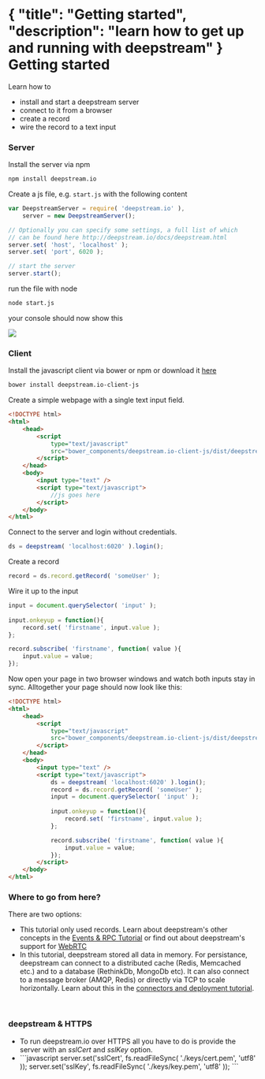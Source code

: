 {
	"title": "Getting started",
	"description": "learn how to get up and running with deepstream"
}
Getting started
====================================
Learn how to 
* install and start a deepstream server
* connect to it from a browser 
* create a record
* wire the record to a text input

### Server
Install the server via npm

```bash
npm install deepstream.io
```

Create a js file, e.g. `start.js` with the following content

```javascript
var DeepstreamServer = require( 'deepstream.io' ),
	server = new DeepstreamServer();

// Optionally you can specify some settings, a full list of which
// can be found here http://deepstream.io/docs/deepstream.html
server.set( 'host', 'localhost' );
server.set( 'port', 6020 );

// start the server
server.start();
```

run the file with node

```bash
node start.js
```

your console should now show this

<img src="../assets/images/deepstream-started-console.png" />

### Client

Install the javascript client via bower or npm or download it [here](https://raw.githubusercontent.com/hoxton-one/deepstream.io-client-js/master/dist/deepstream.min.js)

```bash
bower install deepstream.io-client-js
```

Create a simple webpage with a single text input field. 

```html
<!DOCTYPE html>
<html>
	<head>
		<script 
			type="text/javascript" 
			src="bower_components/deepstream.io-client-js/dist/deepstream.js">
		</script>
	</head>
	<body>
		<input type="text" />
		<script type="text/javascript">
			//js goes here
		</script>
	</body>
</html>
```

Connect to the server and login without credentials.

```javascript
ds = deepstream( 'localhost:6020' ).login();
```

Create a record

```javascript
record = ds.record.getRecord( 'someUser' );
```

Wire it up to the input

```javascript
input = document.querySelector( 'input' );
			
input.onkeyup = function(){
	record.set( 'firstname', input.value );
};

record.subscribe( 'firstname', function( value ){
	input.value = value;
});
```

Now open your page in two browser windows and watch both inputs stay in sync. Alltogether your page
should now look like this:

```html
<!DOCTYPE html>
<html>
	<head>
		<script 
			type="text/javascript" 
			src="bower_components/deepstream.io-client-js/dist/deepstream.js">
		</script>
	</head>
	<body>
		<input type="text" />
		<script type="text/javascript">
			ds = deepstream( 'localhost:6020' ).login();
			record = ds.record.getRecord( 'someUser' );
			input = document.querySelector( 'input' );
			
			input.onkeyup = function(){
				record.set( 'firstname', input.value );
			};

			record.subscribe( 'firstname', function( value ){
				input.value = value;
			});
		</script>
	</body>
</html>
```

### Where to go from here?
There are two options:
* This tutorial only used records. Learn about deepstream's other concepts in the [Events & RPC Tutorial](events-and-rpcs.html) or find out about deepstream's support for [WebRTC](webrtc.html)
* In this tutorial, deepstream stored all data in memory. For persistance, deepstream can connect to a distributed cache (Redis, Memcached etc.) and to a database (RethinkDb, MongoDb etc). It can also connect to a message broker (AMQP, Redis) or directly via TCP to scale horizontally. Learn about this in the [connectors and deployment tutorial](connectors-and-deployment.html).

<br/>

<div class="hint-box fa fa-gears">
	<h3>deepstream & HTTPS</h3>
	<ul>
		<li>
			To run deepstream.io over HTTPS all you have to do is provide
			the server with an <em>sslCert</em> and <em>sslKey</em> option.
		</li>
		<li>
			```javascript
server.set('sslCert', fs.readFileSync( './keys/cert.pem', 'utf8' ));
server.set('sslKey',  fs.readFileSync( './keys/key.pem', 'utf8' ));
			```
		</li>
  	</ul>
</div>